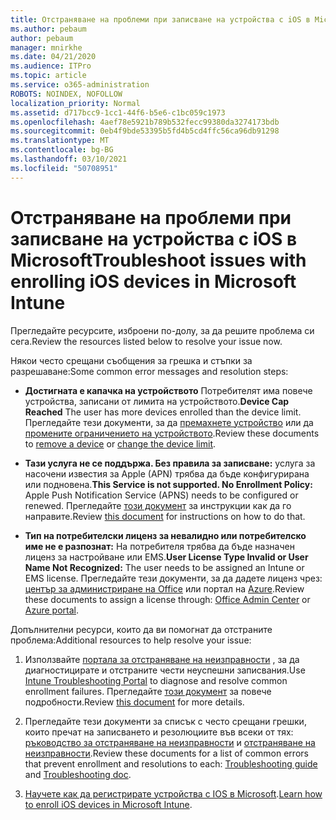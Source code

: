 ```yaml
---
title: Отстраняване на проблеми при записване на устройства с iOS в Microsoft
ms.author: pebaum
author: pebaum
manager: mnirkhe
ms.date: 04/21/2020
ms.audience: ITPro
ms.topic: article
ms.service: o365-administration
ROBOTS: NOINDEX, NOFOLLOW
localization_priority: Normal
ms.assetid: d717bcc9-1cc1-44f6-b5e6-c1bc059c1973
ms.openlocfilehash: 4aef78e5921b789b532fecc99380da3274173bdb
ms.sourcegitcommit: 0eb4f9bde53395b5fd4b5cd4ffc56ca96db91298
ms.translationtype: MT
ms.contentlocale: bg-BG
ms.lasthandoff: 03/10/2021
ms.locfileid: "50708951"
---
```

# <a name="troubleshoot-issues-with-enrolling-ios-devices-in-microsoft-intune"></a><span data-ttu-id="3fe28-102">Отстраняване на проблеми при записване на устройства с iOS в Microsoft</span><span class="sxs-lookup"><span data-stu-id="3fe28-102">Troubleshoot issues with enrolling iOS devices in Microsoft Intune</span></span>

<span data-ttu-id="3fe28-103">Прегледайте ресурсите, изброени по-долу, за да решите проблема си сега.</span><span class="sxs-lookup"><span data-stu-id="3fe28-103">Review the resources listed below to resolve your issue now.</span></span> 
  
<span data-ttu-id="3fe28-104">Някои често срещани съобщения за грешка и стъпки за разрешаване:</span><span class="sxs-lookup"><span data-stu-id="3fe28-104">Some common error messages and resolution steps:</span></span>
  
- <span data-ttu-id="3fe28-105">**Достигната е капачка на устройството** Потребителят има повече устройства, записани от лимита на устройството.</span><span class="sxs-lookup"><span data-stu-id="3fe28-105">**Device Cap Reached** The user has more devices enrolled than the device limit.</span></span> <span data-ttu-id="3fe28-106">Прегледайте тези документи, за да [премахнете устройство](https://docs.microsoft.com/intune/devices-wipe) или да [промените ограничението на устройството](https://docs.microsoft.com/intune/enrollment-restrictions-set#set-device-limit-restrictions).</span><span class="sxs-lookup"><span data-stu-id="3fe28-106">Review these documents to [remove a device](https://docs.microsoft.com/intune/devices-wipe) or [change the device limit](https://docs.microsoft.com/intune/enrollment-restrictions-set#set-device-limit-restrictions).</span></span>
    
- <span data-ttu-id="3fe28-107">**Тази услуга не се поддържа. Без правила за записване:** услуга за насочени известия за Apple (APN) трябва да бъде конфигурирана или подновена.</span><span class="sxs-lookup"><span data-stu-id="3fe28-107">**This Service is not supported. No Enrollment Policy:** Apple Push Notification Service (APNS) needs to be configured or renewed.</span></span> <span data-ttu-id="3fe28-108">Прегледайте [този документ](https://docs.microsoft.com/intune/apple-mdm-push-certificate-get) за инструкции как да го направите.</span><span class="sxs-lookup"><span data-stu-id="3fe28-108">Review [this document](https://docs.microsoft.com/intune/apple-mdm-push-certificate-get) for instructions on how to do that.</span></span> 
    
- <span data-ttu-id="3fe28-109">**Тип на потребителски лиценз за невалидно или потребителско име не е разпознат:** На потребителя трябва да бъде назначен лиценз за настройване или EMS.</span><span class="sxs-lookup"><span data-stu-id="3fe28-109">**User License Type Invalid or User Name Not Recognized:** The user needs to be assigned an Intune or EMS license.</span></span> <span data-ttu-id="3fe28-110">Прегледайте тези документи, за да дадете лиценз чрез: [център за администриране на Office](https://docs.microsoft.com/intune/licenses-assign) или портал на [Azure](https://docs.microsoft.com/azure/active-directory/license-users-groups).</span><span class="sxs-lookup"><span data-stu-id="3fe28-110">Review these documents to assign a license through: [Office Admin Center](https://docs.microsoft.com/intune/licenses-assign) or [Azure portal](https://docs.microsoft.com/azure/active-directory/license-users-groups).</span></span>
    
<span data-ttu-id="3fe28-111">Допълнителни ресурси, които да ви помогнат да отстраните проблема:</span><span class="sxs-lookup"><span data-stu-id="3fe28-111">Additional resources to help resolve your issue:</span></span>
  
1. <span data-ttu-id="3fe28-112">Използвайте [портала за отстраняване на неизправности](https://devicemanagement.microsoft.com/#blade/Microsoft_Intune_DeviceSettings/TroubleshootBlade) , за да диагностицирате и отстраните чести неуспешни записвания.</span><span class="sxs-lookup"><span data-stu-id="3fe28-112">Use [Intune Troubleshooting Portal](https://devicemanagement.microsoft.com/#blade/Microsoft_Intune_DeviceSettings/TroubleshootBlade) to diagnose and resolve common enrollment failures.</span></span> <span data-ttu-id="3fe28-113">Прегледайте [този документ](https://docs.microsoft.com/intune/help-desk-operators) за повече подробности.</span><span class="sxs-lookup"><span data-stu-id="3fe28-113">Review [this document](https://docs.microsoft.com/intune/help-desk-operators) for more details.</span></span> 
    
2. <span data-ttu-id="3fe28-114">Прегледайте тези документи за списък с често срещани грешки, които пречат на записването и резолюциите във всеки от тях: [ръководство за отстраняване на неизправности](https://support.microsoft.com/help/4039809/troubleshooting-ios-device-enrollment-in-intune) и [отстраняване на неизправности](https://docs.microsoft.com/troubleshoot/mem/intune/troubleshoot-device-enrollment-in-intune).</span><span class="sxs-lookup"><span data-stu-id="3fe28-114">Review these documents for a list of common errors that prevent enrollment and resolutions to each: [Troubleshooting guide](https://support.microsoft.com/help/4039809/troubleshooting-ios-device-enrollment-in-intune) and [Troubleshooting doc](https://docs.microsoft.com/troubleshoot/mem/intune/troubleshoot-device-enrollment-in-intune).</span></span>
    
3. <span data-ttu-id="3fe28-115">[Научете как да регистрирате устройства с IOS в Microsoft](https://docs.microsoft.com/intune/ios-enroll).</span><span class="sxs-lookup"><span data-stu-id="3fe28-115">[Learn how to enroll iOS devices in Microsoft Intune](https://docs.microsoft.com/intune/ios-enroll).</span></span>
    

